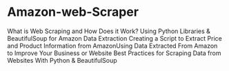 # Amazon-web-Scraper
What is Web Scraping and How Does it Work? Using Python Libraries &amp; BeautifulSoup for Amazon Data Extraction Creating a Script to Extract Price and Product Information from AmazonUsing Data Extracted From Amazon to Improve Your Business or Website Best Practices for Scraping Data from Websites With Python &amp; BeautifulSoup
